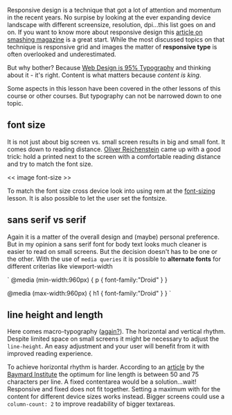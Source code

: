 Responsive design is a technique that got a lot of attention and momentum in the recent years. No surpise by looking at the ever expanding device landscape with different screensize, resolution, dpi...this list goes on and on. If you want to know more about responsive design this [article on smashing magazine](http://www.smashingmagazine.com/responsive-web-design-guidelines-tutorials/) is a great start. 
While the most discussed topics on that technique is responsive grid and images the matter of **responsive type** is often overlooked and underestimated.

But why bother? Because [Web Design is 95% Typography](http://informationarchitects.net/blog/the-web-is-all-about-typography-period/) and thinking about it - it's right. Content is what matters because *content is king*.

Some aspects in this lesson have been covered in the other lessons of this course or other courses. But typography can not be narrowed down to one topic.


## font size
It is not just about big screen vs. small screen results in big and small font. It comes down to reading distance. [Oliver Reichenstein](http://informationarchitects.net/) came up with a good trick: hold a printed next to the screen with a comfortable reading distance and try to match the font size.

<< image font-size >>

To match the font size cross device look into using rem at the [font-sizing](#/web/font-sizing) lesson.
It is also possible to let the user set the fontsize.

## sans serif vs serif
Again it is a matter of the overall design and (maybe) personal preference. But in my opinion a sans serif font for body text looks much cleaner is easier to read on small screens.
But the decision doesn't has to be one or the other. With the use of `media queries` it is possible to **alternate fonts** for different criterias like viewport-width

`
@media (min-width:960px) { 
    p { font-family:"Droid" } 
} 

@media (max-width:960px) { 
    h1 { font-family:"Droid" } 
} 
`



## line height and length
Here comes macro-typography ([again?](#/tDesign/macro-typo)). The horizontal and vertical rhythm.
Despite limited space on small screens it might be necessary to adjust the `line-height`. An easy adjustment and your user will benefit from it with improved reading experience.

To achieve horizontal rhythm is harder. According to an [article](http://baymard.com/blog/line-length-readability) by the [Baymard Institute](http://baymard.com/)
the optimum for line length is between 50 and 75 characters per line. A fixed contentarea would be a solution...wait! Responsive and fixed does not fit together. Setting a maximum with for the content for different device sizes works instead.
Bigger screens could use a `column-count: 2` to improve readability of bigger textareas.

